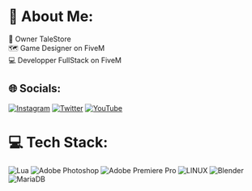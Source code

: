 # 💫 About Me:
🏢 Owner TaleStore<br>🗺️ Game Designer on FiveM<br>💻 Developper FullStack on FiveM


## 🌐 Socials:
[![Instagram](https://img.shields.io/badge/Instagram-%23E4405F.svg?logo=Instagram&logoColor=white)](https://instagram.com/wilers_yt) [![Twitter](https://img.shields.io/badge/Twitter-%231DA1F2.svg?logo=Twitter&logoColor=white)](https://twitter.com/wilers_yt) [![YouTube](https://img.shields.io/badge/YouTube-%23FF0000.svg?logo=YouTube&logoColor=white)](https://youtube.com/@UCIM5rAtZRRQpo-zoaN1_mig) 

# 💻 Tech Stack:
![Lua](https://img.shields.io/badge/lua-%232C2D72.svg?style=flat&logo=lua&logoColor=white) ![Adobe Photoshop](https://img.shields.io/badge/adobephotoshop-%2331A8FF.svg?style=flat&logo=adobephotoshop&logoColor=white) ![Adobe Premiere Pro](https://img.shields.io/badge/Adobe%20Premiere%20Pro-9999FF.svg?style=flat&logo=Adobe%20Premiere%20Pro&logoColor=white) ![LINUX](https://img.shields.io/badge/Linux-FCC624?style=flat&logo=linux&logoColor=black) ![Blender](https://img.shields.io/badge/blender-%23F5792A.svg?style=flat&logo=blender&logoColor=white) ![MariaDB](https://img.shields.io/badge/MariaDB-003545?style=flat&logo=mariadb&logoColor=white)
